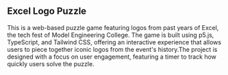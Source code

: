 ## Excel Logo Puzzle

This is a web-based puzzle game featuring logos from past years of Excel, the tech fest of Model Engineering College. The game is built using p5.js, TypeScript, and Tailwind CSS, offering an interactive experience that allows users to piece together iconic logos from the event's history.The project is designed with a focus on user engagement, featuring a timer to track how quickly users solve the puzzle.
